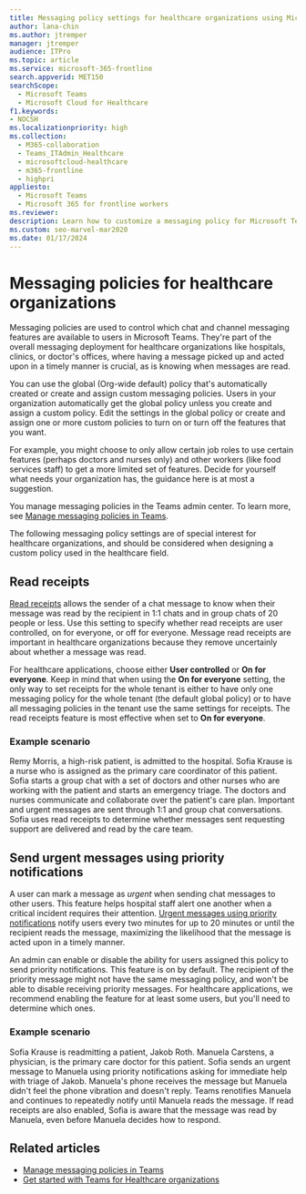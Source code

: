 ```yaml
---
title: Messaging policy settings for healthcare organizations using Microsoft Teams
author: lana-chin
ms.author: jtremper
manager: jtremper
audience: ITPro
ms.topic: article
ms.service: microsoft-365-frontline
search.appverid: MET150
searchScope:
  - Microsoft Teams
  - Microsoft Cloud for Healthcare
f1.keywords:
- NOCSH
ms.localizationpriority: high
ms.collection:
  - M365-collaboration
  - Teams_ITAdmin_Healthcare
  - microsoftcloud-healthcare
  - m365-frontline
  - highpri
appliesto: 
  - Microsoft Teams
  - Microsoft 365 for frontline workers
ms.reviewer: 
description: Learn how to customize a messaging policy for Microsoft Teams that can include read receipts and priority notifications.
ms.custom: seo-marvel-mar2020
ms.date: 01/17/2024
---
```


# Messaging policies for healthcare organizations

Messaging policies are used to control which chat and channel messaging features are available to users in Microsoft Teams. They're part of the overall messaging deployment for healthcare organizations like hospitals, clinics, or doctor's offices, where having a message picked up and acted upon in a timely manner is crucial, as is knowing when messages are read.

You can use the global (Org-wide default) policy that's automatically created or create and assign custom messaging policies. Users in your organization automatically get the global policy unless you create and assign a custom policy. Edit the settings in the global policy or create and assign one or more custom policies to turn on or turn off the features that you want.

For example, you might choose to only allow certain job roles to use certain features (perhaps doctors and nurses only) and other workers (like food services staff) to get a more limited set of features. Decide for yourself what needs your organization has, the guidance here is at most a suggestion.

You manage messaging policies in the Teams admin center. To learn more, see [Manage messaging policies in Teams](/microsoftteams/messaging-policies-in-teams).

The following messaging policy settings are of special interest for healthcare organizations, and should be considered when designing a custom policy used in the healthcare field.

## Read receipts

[Read receipts](https://support.microsoft.com/office/use-read-receipts-for-messages-in-microsoft-teams-533f2334-32ef-424b-8d56-ed30e019f856) allows the sender of a chat message to know when their message was read by the recipient in 1:1 chats and in group chats of 20 people or less. Use this setting to specify whether read receipts are user controlled, on for everyone, or off for everyone. Message read receipts are important in healthcare organizations because they remove uncertainly about whether a message was read.

For healthcare applications, choose either **User controlled** or **On for everyone**. Keep in mind that when using the **On for everyone** setting, the only way to set receipts for the whole tenant is either to have only one messaging policy for the whole tenant (the default global policy) or to have all messaging policies in the tenant use the same settings for receipts. The read receipts feature is most effective when set to **On for everyone**.

### Example scenario

Remy Morris, a high-risk patient, is admitted to the hospital. Sofia Krause is a nurse who is assigned as the primary care coordinator of this patient. Sofia starts a group chat with a set of doctors and other nurses who are working with the patient and starts an emergency triage. The doctors and nurses communicate and collaborate over the patient's care plan. Important and urgent messages are sent through 1:1 and group chat conversations. Sofia uses read receipts to determine whether messages sent requesting support are delivered and read by the care team.

## Send urgent messages using priority notifications

A user can mark a message as *urgent* when sending chat messages to other users. This feature helps hospital staff alert one another when a critical incident requires their attention. [Urgent messages using priority notifications](https://support.microsoft.com/article/mark-a-message-as-important-or-urgent-in-teams-ea99d5b6-1317-4550-8d75-86ff14cd4462) notify users every two minutes for up to 20 minutes or until the recipient reads the message, maximizing the likelihood that the message is acted upon in a timely manner.

An admin can enable or disable the ability for users assigned this policy to send priority notifications. This feature is on by default. The recipient of the priority message might not have the same messaging policy, and won't be able to disable receiving priority messages. For healthcare applications, we recommend enabling the feature for at least some users, but you'll need to determine which ones.

### Example scenario

Sofia Krause is readmitting a patient, Jakob Roth. Manuela Carstens, a physician, is the primary care doctor for this patient. Sofia sends an urgent message to Manuela using priority notifications asking for immediate help with triage of Jakob. Manuela's phone receives the message but Manuela didn't feel the phone vibration and doesn't reply. Teams renotifies Manuela and continues to repeatedly notify until Manuela reads the message. If read receipts are also enabled, Sofia is aware that the message was read by Manuela, even before Manuela decides how to respond.

## Related articles

- [Manage messaging policies in Teams](/microsoftteams/messaging-policies-in-teams)
- [Get started with Teams for Healthcare organizations](teams-in-hc.md)
